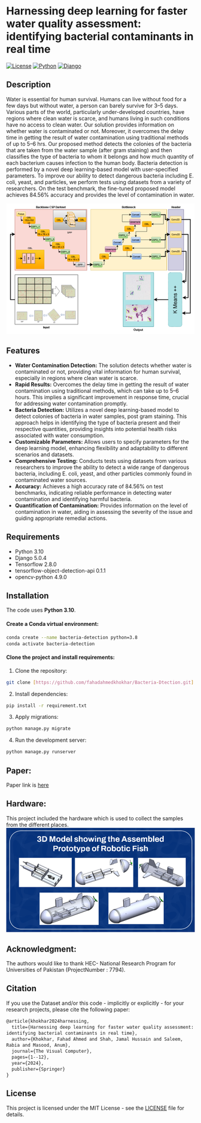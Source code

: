 # Harnessing deep learning for faster water quality assessment: identifying bacterial contaminants in real time


[![License](https://img.shields.io/badge/license-MIT-blue.svg)](LICENSE)
[![Python](https://img.shields.io/badge/python-3.10%20-blue.svg)]()
[![Django](https://img.shields.io/badge/django-5.0.4%20-blue.svg)]()

## Description
Water is essential for human survival. Humans can live without food for a few days but without water, 
a person can barely survive for 3–5 days. Various parts of the world, particularly under-developed countries, 
have regions where clean water is scarce, and humans living in such conditions have no access to clean water. 
Our solution provides information on whether water is contaminated or not. Moreover, it overcomes the delay time in getting 
the result of water contamination using traditional methods of up to 5–6 hrs. Our proposed method detects the colonies of 
the bacteria that are taken from the water sample (after gram staining) and then classifies the type of bacteria to whom 
it belongs and how much quantity of each bacterium causes infection to the human body. Bacteria detection is performed by
a novel deep learning-based model with user-specified parameters. To improve our ability to detect dangerous bacteria including
E. coli, yeast, and particles, we perform tests using datasets from a variety of researchers. On the test benchmark,
the fine-tuned proposed model achieves 84.56% accuracy and provides the level of contamination in water.

![Alt proposed_model](static/assets/img/landing/3.png)

## Features

- **Water Contamination Detection:** The solution detects whether water is contaminated or not, providing vital information for human survival, especially in regions where clean water is scarce.
- **Rapid Results:** Overcomes the delay time in getting the result of water contamination using traditional methods, which can take up to 5–6 hours. This implies a significant improvement in response time, crucial for addressing water contamination promptly.
- **Bacteria Detection:** Utilizes a novel deep learning-based model to detect colonies of bacteria in water samples, post gram staining. This approach helps in identifying the type of bacteria present and their respective quantities, providing insights into potential health risks associated with water consumption.
- **Customizable Parameters:** Allows users to specify parameters for the deep learning model, enhancing flexibility and adaptability to different scenarios and datasets.
- **Comprehensive Testing:** Conducts tests using datasets from various researchers to improve the ability to detect a wide range of dangerous bacteria, including E. coli, yeast, and other particles commonly found in contaminated water sources.
- **Accuracy:** Achieves a high accuracy rate of 84.56% on test benchmarks, indicating reliable performance in detecting water contamination and identifying harmful bacteria.
- **Quantification of Contamination:** Provides information on the level of contamination in water, aiding in assessing the severity of the issue and guiding appropriate remedial actions.

## Requirements

- Python 3.10
- Django 5.0.4
- Tensorflow 2.8.0
- tensorflow-object-detection-api 0.1.1
- opencv-python 4.9.0


## Installation

The code uses **Python 3.10**.

#### Create a Conda virtual environment:

```bash
conda create --name bacteria-detection python=3.8
conda activate bacteria-detection
```

#### Clone the project and install requirements:

1. Clone the repository:

```bash
git clone [https://github.com/fahadahmedkhokhar/Bacteria-Dtection.git]
```
2. Install dependencies:
```bash
pip install -r requirement.txt
```
3. Apply migrations:
```bash
python manage.py migrate
```
4. Run the development server:
```bash
python manage.py runserver
```
## Paper:

Paper link is [here](https://doi.org/10.1007/s00371-024-03382-7)

## Hardware:
This project included the hardware which is used to collect the samples from the different places. 
![Alt robot](Hardware.png)
## Acknowledgment:
The authors would like to thank HEC- National Research Program for Universities of Pakistan (ProjectNumber : 7794).

## Citation

If you use the Dataset and/or this code - implicitly or explicitly - for your research projects, please cite the following paper:

```
@article{khokhar2024harnessing,
  title={Harnessing deep learning for faster water quality assessment: identifying bacterial contaminants in real time},
  author={Khokhar, Fahad Ahmed and Shah, Jamal Hussain and Saleem, Rabia and Masood, Anum},
  journal={The Visual Computer},
  pages={1--12},
  year={2024},
  publisher={Springer}
}
```

## License

This project is licensed under the MIT License - see the [LICENSE](LICENSE.md) file for details.

